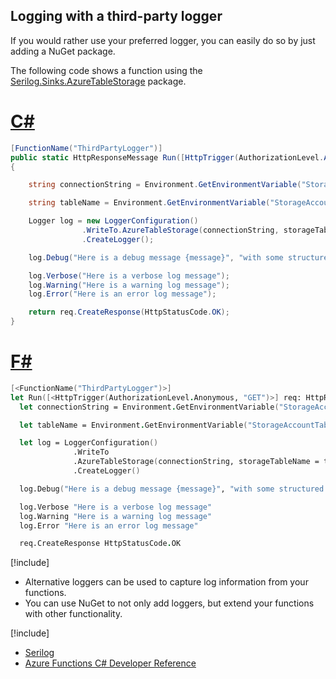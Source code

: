 ## Logging with a third-party logger
If you would rather use your preferred logger, you can easily do so by just adding a NuGet package.

The following code shows a function using
the [Serilog.Sinks.AzureTableStorage](https://www.nuget.org/packages/serilog.sinks.azuretablestorage) package.

# [C#](#tab/csharp) 

```csharp
[FunctionName("ThirdPartyLogger")]
public static HttpResponseMessage Run([HttpTrigger(AuthorizationLevel.Anonymous, "GET")]HttpRequestMessage req)
{

    string connectionString = Environment.GetEnvironmentVariable("StorageAccountConnectionString", EnvironmentVariableTarget.Process);

    string tableName = Environment.GetEnvironmentVariable("StorageAccountTableName", EnvironmentVariableTarget.Process);

    Logger log = new LoggerConfiguration()
                .WriteTo.AzureTableStorage(connectionString, storageTableName: tableName, restrictedToMinimumLevel: LogEventLevel.Verbose)
                .CreateLogger();

    log.Debug("Here is a debug message {message}", "with some structured content");

    log.Verbose("Here is a verbose log message");
    log.Warning("Here is a warning log message");
    log.Error("Here is an error log message");

    return req.CreateResponse(HttpStatusCode.OK);
}
```

# [F#](#tab/fsharp) 

```fsharp
[<FunctionName("ThirdPartyLogger")>]
let Run([<HttpTrigger(AuthorizationLevel.Anonymous, "GET")>] req: HttpRequestMessage) =
  let connectionString = Environment.GetEnvironmentVariable("StorageAccountConnectionString", EnvironmentVariableTarget.Process)

  let tableName = Environment.GetEnvironmentVariable("StorageAccountTableName", EnvironmentVariableTarget.Process)

  let log = LoggerConfiguration()
              .WriteTo
              .AzureTableStorage(connectionString, storageTableName = tableName, restrictedToMinimumLevel = LogEventLevel.Verbose)
              .CreateLogger()

  log.Debug("Here is a debug message {message}", "with some structured content")

  log.Verbose "Here is a verbose log message"
  log.Warning "Here is a warning log message"
  log.Error "Here is an error log message"

  req.CreateResponse HttpStatusCode.OK
```

[!include[](../includes/takeaways-heading.md)]
* Alternative loggers can be used to capture log information from your functions.
* You can use NuGet to not only add loggers, but extend your functions with other functionality.

[!include[](../includes/read-more-heading.md)]
* [Serilog](https://serilog.net/)
* [Azure Functions C# Developer Reference](https://docs.microsoft.com/azure/azure-functions/functions-reference-csharp#logging)